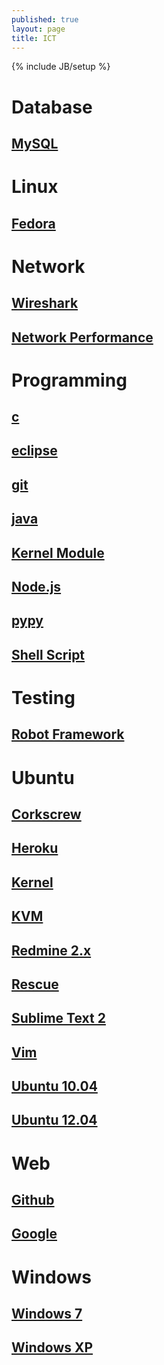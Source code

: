 ```yaml
---
published: true
layout: page
title: ICT
---
```


{% include JB/setup %}

# Database

## [MySQL](/database/mysql)

# Linux

## [Fedora](/linux/fedora)

# Network

## [Wireshark](/network/wireshark)

## [Network Performance](/network/performance)

# Programming

## [c](/programming/c)

## [eclipse](/programming/eclipse)

## [git](/programming/git)

## [java](/programming/java)

## [Kernel Module](/programming/kernel-module)

## [Node.js](/programming/nodejs)

## [pypy](/programming/pypy)

## [Shell Script](/programming/shell-script)

# Testing

## [Robot Framework](/testing/robot-framework)

# Ubuntu

## [Corkscrew](/ubuntu/corkscrew)

## [Heroku](/ubuntu/heroku)

## [Kernel](/ubuntu/kernel)

## [KVM](/ubuntu/kvm)

## [Redmine 2.x](/ubuntu/redmine)

## [Rescue](/ubuntu/rescue)

## [Sublime Text 2](/ubuntu/sublime-text)

## [Vim](/ubuntu/vim)

## [Ubuntu 10.04](/ubuntu/ubuntu-10.04)

## [Ubuntu 12.04](/ubuntu/ubuntu-12.04)

# Web

## [Github](/web/github)

## [Google](/web/google)

# Windows

## [Windows 7](/windows/win7)

## [Windows XP](/windows/winxp)